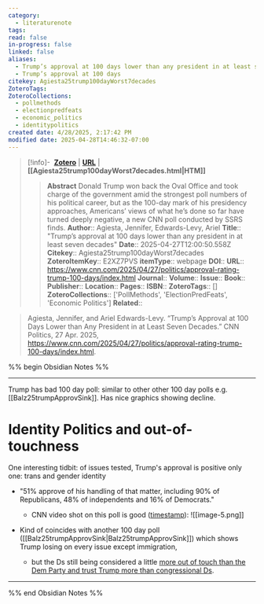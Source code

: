 ```yaml
---
category:
  - literaturenote
tags: 
read: false
in-progress: false
linked: false
aliases:
  - Trump’s approval at 100 days lower than any president in at least seven decades
  - Trump’s approval at 100 days
citekey: Agiesta25trump100dayWorst7decades
ZoteroTags: 
ZoteroCollections:
  - pollmethods
  - electionpredfeats
  - economic_politics
  - identitypolitics
created date: 4/28/2025, 2:17:42 PM
modified date: 2025-04-28T14:46:32-07:00
---
```


> [!info]- &nbsp;[**Zotero**](zotero://select/library/items/E2XZ7PVS)  | [**URL**](https://www.cnn.com/2025/04/27/politics/approval-rating-trump-100-days/index.html) | **[[Agiesta25trump100dayWorst7decades.html|HTM]]**
>> **Abstract**
> Donald Trump won back the Oval Office and took charge of the government amid the strongest poll numbers of his political career, but as the 100-day mark of his presidency approaches, Americans’ views of what he’s done so far have turned deeply negative, a new CNN poll conducted by SSRS finds.
> > **Author**:: Agiesta, Jennifer,  Edwards-Levy, Ariel
> **Title**:: "Trump’s approval at 100 days lower than any president in at least seven decades"
> **Date**:: 2025-04-27T12:00:50.558Z
> **Citekey**:: Agiesta25trump100dayWorst7decades
> **ZoteroItemKey**:: E2XZ7PVS
> **itemType**:: webpage
> **DOI**:: 
> **URL**:: https://www.cnn.com/2025/04/27/politics/approval-rating-trump-100-days/index.html
> **Journal**:: 
> **Volume**:: 
> **Issue**:: 
> **Book**:: 
> **Publisher**:: 
> **Location**:: 
> **Pages**:: 
> **ISBN**:: 
> **ZoteroTags**:: []
> **ZoteroCollections**:: ['PollMethods', 'ElectionPredFeats', 'Economic Politics']
> **Related**::

>  Agiesta, Jennifer, and Ariel Edwards-Levy. “Trump’s Approval at 100 Days Lower than Any President in at Least Seven Decades.” CNN Politics, 27 Apr. 2025, https://www.cnn.com/2025/04/27/politics/approval-rating-trump-100-days/index.html.

%% begin Obsidian Notes %%
___
Trump has bad 100 day poll: similar to other other 100 day polls e.g. [[Balz25trumpApprovSink]].  Has nice graphics showing decline.  
# Identity Politics and out-of-touchness
One interesting tidbit: of issues tested, Trump's approval is positive only one: trans and gender identity
- "51% approve of his handling of that matter, including 90% of Republicans, 48% of independents and 16% of Democrats."
	- CNN video shot on this poll is good ([timestamp](https://youtu.be/VbUkYqp3dXI?t=115)):
	  ![[image-5.png]]
	 
- Kind of coincides with another 100 day poll ([[Balz25trumpApprovSink|Balz25trumpApprovSink]]) which shows Trump losing on every issue except immigration, 
	- but the Ds still being considered a little [more out of touch than the Dem Party and trust Trump more than congressional Ds](<lit/lit_notes/Balz25trumpApprovSink.md#News not good for Ds, though >). 
	
___
%% end Obsidian Notes %%
